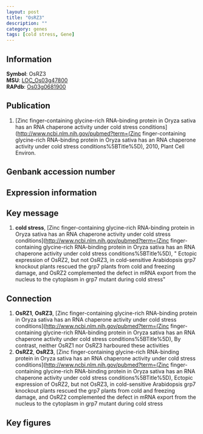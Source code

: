 ```yaml
---
layout: post
title: "OsRZ3"
description: ""
category: genes
tags: [cold stress, Gene]
---
```


## Information
__Symbol__: OsRZ3  
__MSU__: [LOC_Os03g47800](http://rice.plantbiology.msu.edu/cgi-bin/ORF_infopage.cgi?orf=LOC_Os03g47800)  
__RAPdb__: [Os03g0681900](http://rapdb.dna.affrc.go.jp/viewer/gbrowse_details/irgsp1?name=Os03g0681900)  

## Publication
1. [Zinc finger-containing glycine-rich RNA-binding protein in Oryza sativa has an RNA chaperone activity under cold stress conditions](http://www.ncbi.nlm.nih.gov/pubmed?term=(Zinc finger-containing glycine-rich RNA-binding protein in Oryza sativa has an RNA chaperone activity under cold stress conditions%5BTitle%5D), 2010, Plant Cell Environ.

## Genbank accession number

## Expression information

## Key message
1. __cold stress__, [Zinc finger-containing glycine-rich RNA-binding protein in Oryza sativa has an RNA chaperone activity under cold stress conditions](http://www.ncbi.nlm.nih.gov/pubmed?term=(Zinc finger-containing glycine-rich RNA-binding protein in Oryza sativa has an RNA chaperone activity under cold stress conditions%5BTitle%5D), " Ectopic expression of OsRZ2, but not OsRZ3, in cold-sensitive Arabidopsis grp7 knockout plants rescued the grp7 plants from cold and freezing damage, and OsRZ2 complemented the defect in mRNA export from the nucleus to the cytoplasm in grp7 mutant during cold stress"

## Connection
1. __OsRZ1__, __OsRZ3__, [Zinc finger-containing glycine-rich RNA-binding protein in Oryza sativa has an RNA chaperone activity under cold stress conditions](http://www.ncbi.nlm.nih.gov/pubmed?term=(Zinc finger-containing glycine-rich RNA-binding protein in Oryza sativa has an RNA chaperone activity under cold stress conditions%5BTitle%5D),  By contrast, neither OsRZ1 nor OsRZ3 harboured these activities
2. __OsRZ2__, __OsRZ3__, [Zinc finger-containing glycine-rich RNA-binding protein in Oryza sativa has an RNA chaperone activity under cold stress conditions](http://www.ncbi.nlm.nih.gov/pubmed?term=(Zinc finger-containing glycine-rich RNA-binding protein in Oryza sativa has an RNA chaperone activity under cold stress conditions%5BTitle%5D),  Ectopic expression of OsRZ2, but not OsRZ3, in cold-sensitive Arabidopsis grp7 knockout plants rescued the grp7 plants from cold and freezing damage, and OsRZ2 complemented the defect in mRNA export from the nucleus to the cytoplasm in grp7 mutant during cold stress

## Key figures


